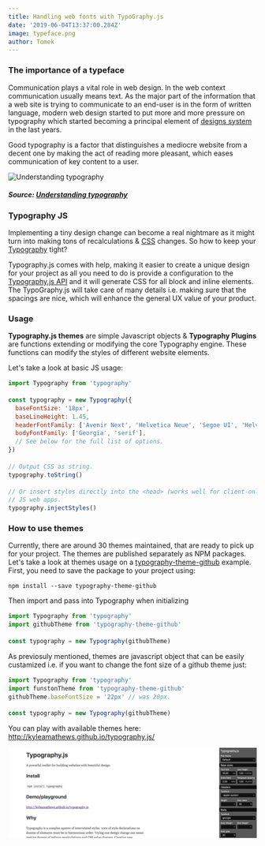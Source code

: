```yaml
---
title: Handling web fonts with TypoGraphy.js
date: '2019-06-04T13:37:00.284Z'
image: typeface.png
author: Tomek
---
```


### The importance of a typeface

Communication plays a vital role in web design. In the web context communication usually means text. As the major part of the information that a web site is trying to communicate to an end-user is in the form of written language, modern web design started to put more and more pressure on typography which started becoming a principal element of [designs system](https://blog.graphqleditor.com/Design-System/) in the last years.

Good typography is a factor that distinguishes a mediocre website from a decent one by making the act of reading more pleasant, which eases communication of key content to a user.

![Understanding typography](https://thepracticaldev.s3.amazonaws.com/i/e894w9vazubb2907smlu.png)

##### Source: [Understanding typography](https://material.io/design/typography/understanding-typography.html#type-properties)

### Typography JS

Implementing a tiny design change can become a real nightmare as it might turn into making tons of recalculations & [CSS](https://en.wikipedia.org/wiki/Cascading_Style_Sheets) changes. So how to keep your [Typography](https://material.io/design/typography/understanding-typography.html) tight? 

Typography.js comes with help, making it easier to create a unique design for your project as all you need to do is provide a configuration to the [Typography.js API](https://github.com/KyleAMathews/typography.js) and it will generate CSS for all block and inline elements. The TypoGraphy.js will take care of many details i.e. making sure that the spacings are nice, which will enhance the general UX value of your product.

### Usage

**Typography.js themes** are simple Javascript objects & **Typography Plugins** are functions extending or modifying the core Typography engine. These functions can modify the styles of different website elements.

Let's take a look at basic JS usage:

```jsx
import Typography from 'typography'

const typography = new Typography({
  baseFontSize: '18px',
  baseLineHeight: 1.45,
  headerFontFamily: ['Avenir Next', 'Helvetica Neue', 'Segoe UI', 'Helvetica', 'Arial', 'sans-serif'],
  bodyFontFamily: ['Georgia', 'serif'],
  // See below for the full list of options.
})

// Output CSS as string.
typography.toString()

// Or insert styles directly into the <head> (works well for client-only
// JS web apps.
typography.injectStyles()
```

### How to use themes

Currently, there are around 30 themes maintained, that are ready to pick up for your project. The themes are published separately as NPM packages.  Let's take a look at themes usage on a [typography-theme-github](https://github.com/KyleAMathews/typography.js/tree/master/packages/typography-theme-github) example. First, you need to save the package to your project using:
```
npm install --save typography-theme-github
```
Then import and pass into Typography when initializing
```jsx
import Typography from 'typography'
import githubTheme from 'typography-theme-github'

const typography = new Typography(githubTheme)
```
As previosuly mentioned, themes are javascript object that can be easily custamized i.e. if you want to change the font size of a github theme just:

```jsx
import Typography from 'typography'
import funstonTheme from 'typography-theme-github'
githubTheme.baseFontSize = '22px' // was 20px.

const typography = new Typography(githubTheme)
```

You can play with available themes here:
http://kyleamathews.github.io/typography.js/

![Live demo sample](sample.gif)

